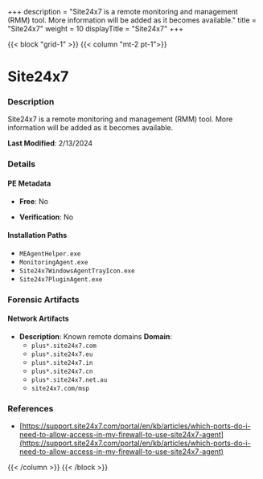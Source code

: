 +++
description = "Site24x7 is a remote monitoring and management (RMM) tool. More information will be added as it becomes available."
title = "Site24x7"
weight = 10
displayTitle = "Site24x7"
+++


{{< block "grid-1" >}}
{{< column "mt-2 pt-1">}}

# Site24x7


### Description

Site24x7 is a remote monitoring and management (RMM) tool. More information will be added as it becomes available.



**Last Modified**: 2/13/2024

### Details


#### PE Metadata


- **Free**: No

- **Verification**: No




#### Installation Paths
- `MEAgentHelper.exe`
- `MonitoringAgent.exe`
- `Site24x7WindowsAgentTrayIcon.exe`
- `Site24x7PluginAgent.exe`

### Forensic Artifacts




#### Network Artifacts

- **Description**: Known remote domains
  **Domain**:
    - `plus*.site24x7.com`
    - `plus*.site24x7.eu`
    - `plus*.site24x7.in`
    - `plus*.site24x7.cn`
    - `plus*.site24x7.net.au`
    - `site24x7.com/msp`





### References
- [https://support.site24x7.com/portal/en/kb/articles/which-ports-do-i-need-to-allow-access-in-my-firewall-to-use-site24x7-agent](https://support.site24x7.com/portal/en/kb/articles/which-ports-do-i-need-to-allow-access-in-my-firewall-to-use-site24x7-agent)



{{< /column >}}
{{< /block >}}
